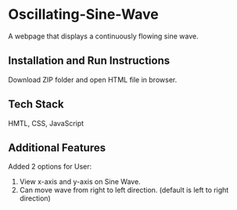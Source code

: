 # Oscillating-Sine-Wave
A webpage that displays a continuously flowing sine wave.

## Installation and Run Instructions
Download ZIP folder and open HTML file in browser.

## Tech Stack
HMTL, CSS, JavaScript

## Additional Features
Added 2 options for User:
1. View x-axis and y-axis on Sine Wave.
2. Can move wave from right to left direction. (default is left to right direction)

